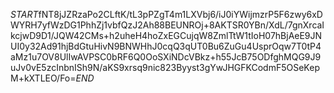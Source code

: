 $START$fNT8jJZRzaPo2CLftK/tL3pPZgT4m1LXVbj6/iJ0iYWijmzrP5F6zwy6xDWYRH7yfWzDG1PhhZj1vbfQzJ2Ah88BEUNROj+8AKTSR0YBn/XdL/7gnXrcaIkcjwD9D1/JQW42CMs+h2uheH4hoZxEGCujqW8ZmlTtW1tIoH07hBjAeE9JNUI0y32Ad91hjBdGtuHivN9BNWHhJ0cqQ3qUT0Bu6ZuGu4UsprOqw7T0tP4aMz1u7OV8UlIwAVPSC0bRF6Q0OoSXiNDcVBkz+h55JcB75ODfghMQG9J9uJv0vE5zcInbnISh9N/aKS9xrsq9nic823Byyst3gYwJHGFKCodmF5OSeKepM+kXTLEO/Fo=$END$